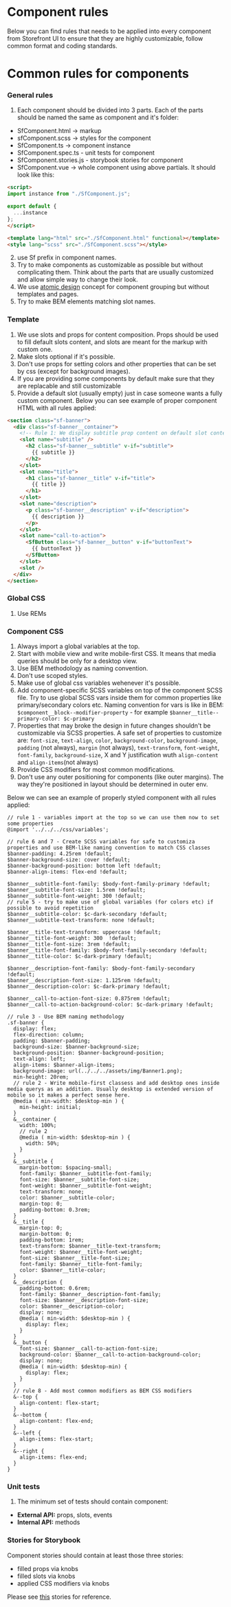 # Component rules

Below you can find rules that needs to be applied into every component from Storefront UI to ensure that they are highly customizable, follow common format and coding standards.

# Common rules for components

### General rules

1. Each component should be divided into 3 parts. Each of the parts should be named the same as component and it's folder:

- SfComponent.html -> markup
- sfComponent.scss -> styles for the component
- SfComponent.ts -> component instance
- SfComponent.spec.ts - unit tests for component
- SfComponent.stories.js - storybook stories for component
- SfComponent.vue -> whole component using above partials. It should look like this:

```html
<script>
import instance from "./SfComponent.js";

export default {
  ...instance
};
</script>

<template lang="html" src="./SfComponent.html" functional></template>
<style lang="scss" src="./SfComponent.scss"></style>

```

2. use Sf prefix in component names.
3. Try to make components as customizable as possible but without complicating them. Think about the parts that are usually customized and allow simple way to change their look.
4. We use [atomic design](http://bradfrost.com/blog/post/atomic-web-design/) concept for component grouping but without templates and pages.
5. Try to make BEM elements matching slot names.

### Template

1. We use slots and props for content composition. Props should be used to fill default slots content, and slots are meant for the markup with custom one.
2. Make slots optional if it's possible.
3. Don't use props for setting colors and other properties that can be set by css (except for background images).
4. If you are providing some components by default make sure that they are replacable and still customizable
5. Provide a default slot (usually empty) just in case someone wants a fully custom component.
Below you can see example of proper component HTML with all rules applied:
```html
<section class="sf-banner">
  <div class="sf-banner__container">
    <!-- Rule 1: We display subtitle prop content on default slot content. If someone is willing to replace markup then he/she can use slot -->
    <slot name="subtitle" />
      <h2 class="sf-banner__subtitle" v-if="subtitle">
        {{ subtitle }}
      </h2>
    </slot>
    <slot name="title">
      <h1 class="sf-banner__title" v-if="title">
        {{ title }}
      </h1>
    </slot>
    <slot name="description">
      <p class="sf-banner__description" v-if="description">
        {{ description }}
      </p>
    </slot>
    <slot name="call-to-action">
      <SfButton class="sf-banner__button" v-if="buttonText">
        {{ buttonText }}
      </SfButton>
    </slot>
    <slot />
  </div>
</section>

```

### Global CSS

1. Use REMs

### Component CSS

1. Always import a global variables at the top.
2. Start with mobile view and write mobile-first CSS. It means that media queries should be only for a desktop view.
3. Use BEM methodology as naming convention.
4. Don't use scoped styles.
5. Make use of global css variables wehenever it's possible.
6. Add component-specific SCSS variables on top of the component SCSS file. Try to use global SCSS vars inside them for common properties like primary/secondary colors etc. Naming convention for vars is like in BEM: `$component__block--modifier-property` - for example `$banner__title--primary-color: $c-primary`
7. Properties that may broke the design in future changes shouldn't be customizable via SCSS properties. A safe set of properties to customize are: `font-size`, `text-align`, `color`, `background-color`, `background-image`, `padding` (not always), `margin` (not always), `text-transform`, `font-weight`, `font-family`, `background-size`, X and Y justification wuth `align-content` and `align-items`(not always)
8. Provide CSS modifiers for most common modifications.
9. Don't use any outer positioning for components (like outer margins). The way they're positioned in layout should be determined in outer env.

Below we can see an example of properly styled component with all rules applied:
```sss
// rule 1 - variables import at the top so we can use them now to set some properties
@import '../../../css/variables';

// rule 6 and 7 - Create SCSS variables for safe to customiza properties and use BEM-like naming convention to match CSS classes
$banner-padding: 4.25rem !default;
$banner-background-size: cover !default;
$banner-background-position: bottom left !default;
$banner-align-items: flex-end !default;

$banner__subtitle-font-family: $body-font-family-primary !default;
$banner__subtitle-font-size: 1.5rem !default;
$banner__subtitle-font-weight: 300 !default;
// rule 5 - try to make use of global variables (for colors etc) if possible to avoid repetition
$banner__subtitle-color: $c-dark-secondary !default; 
$banner__subtitle-text-transform: none !default;

$banner__title-text-transform: uppercase !default;
$banner__title-font-weight: 300  !default;
$banner__title-font-size: 3rem !default;
$banner__title-font-family: $body-font-family-secondary !default;
$banner__title-color: $c-dark-primary !default;

$banner__description-font-family: $body-font-family-secondary !default;
$banner__description-font-size: 1.125rem !default;
$banner__description-color: $c-dark-primary !default;

$banner__call-to-action-font-size: 0.875rem !default;
$banner__call-to-action-background-color: $c-dark-primary !default;

// rule 3 - Use BEM naming methodology
.sf-banner {
  display: flex;
  flex-direction: column;
  padding: $banner-padding;
  background-size: $banner-background-size;
  background-position: $banner-background-position;
  text-align: left;
  align-items: $banner-align-items;
  background-image: url(../../../assets/img/Banner1.png);
  min-height: 20rem;
  // rule 2 - Write mobile-first classess and add desktop ones inside media querys as an addition. Usually desktop is extended version of mobile so it makes a perfect sense here.
  @media ( min-width: $desktop-min ) {
    min-height: initial;
  }
  &__container {
    width: 100%;
    // rule 2
    @media ( min-width: $desktop-min ) {
      width: 50%;
    }
  }
  &__subtitle {
    margin-bottom: $spacing-small;
    font-family: $banner__subtitle-font-family;
    font-size: $banner__subtitle-font-size;
    font-weight: $banner__subtitle-font-weight;
    text-transform: none;
    color: $banner__subtitle-color;
    margin-top: 0;
    padding-bottom: 0.3rem;
  }
  &__title {
    margin-top: 0;
    margin-bottom: 0;
    padding-bottom: 1rem;
    text-transform: $banner__title-text-transform;
    font-weight: $banner__title-font-weight;
    font-size: $banner__title-font-size;
    font-family: $banner__title-font-family;
    color: $banner__title-color;
  }
  &__description {
    padding-bottom: 0.6rem;
    font-family: $banner__description-font-family;
    font-size: $banner__description-font-size;
    color: $banner__description-color;
    display: none;
    @media ( min-width: $desktop-min ) {
      display: flex;
    }
  }
  &__button {
    font-size: $banner__call-to-action-font-size;
    background-color: $banner__call-to-action-background-color;
    display: none;
    @media ( min-width: $desktop-min) {
      display: flex;
    }
  }
  // rule 8 - Add most common modifiers as BEM CSS modifiers
  &--top {
    align-content: flex-start;
  }
  &--bottom {
    align-content: flex-end;
  }
  &--left {
    align-items: flex-start;
  }
  &--right {
    align-items: flex-end;
  }
}
```

### Unit tests

1. The minimum set of tests should contain component:
- **External API:** props, slots, events
- **Internal API:** methods

### Stories for Storybook

Component stories should contain at least those three stories:
- filled props via knobs
- filled slots via knobs
- applied CSS modifiers via knobs

Please see [this](https://github.com/DivanteLtd/storefront-ui/blob/master/src/components/molecules/SfBanner/SfBanner.stories.js) stories for reference.
